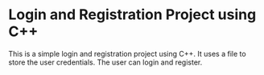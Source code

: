 Login and Registration Project using C++
========================================
This is a simple login and registration project using C++.
It uses a file to store the user credentials.
The user can login and register.


